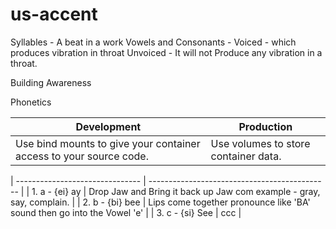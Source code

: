 # us-accent

Syllables -  A beat in a work
Vowels and Consonants - 
Voiced -  which produces vibration in throat
Unvoiced - It will not Produce any vibration in a throat.


Building Awareness

Phonetics

| Development                     | Production                          |
| ------------------------------- | --------------------------------------------- |
| Use bind mounts to give your container access to your source code.  | Use volumes to store container data. |

| ------------------------------- | --------------------------------------------- |
|  1. a - {ei} ay    | Drop Jaw and Bring it back up Jaw com example - gray, say, complain. |
|  2. b - {bi} bee   | Lips come together pronounce like 'BA' sound then go into the Vowel 'e' |
|  3. c - {si} See   | ccc | 

